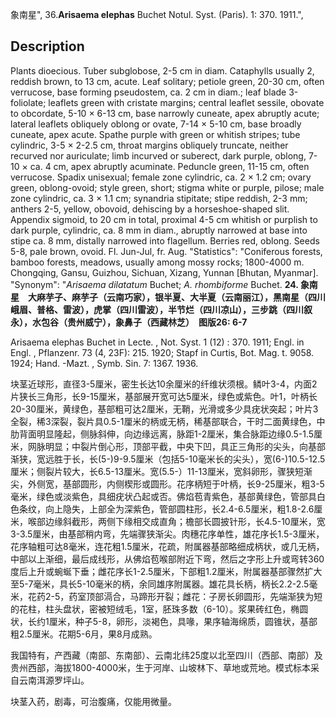 象南星",
36.**Arisaema elephas** Buchet Notul. Syst. (Paris). 1: 370. 1911.",

## Description
Plants dioecious. Tuber subglobose, 2-5 cm in diam. Cataphylls usually 2, reddish brown, to 13 cm, acute. Leaf solitary; petiole green, 20-30 cm, often verrucose, base forming pseudostem, ca. 2 cm in diam.; leaf blade 3-foliolate; leaflets green with cristate margins; central leaflet sessile, obovate to obcordate, 5-10 × 6-13 cm, base narrowly cuneate, apex abruptly acute; lateral leaflets obliquely oblong or ovate, 7-14 × 5-10 cm, base broadly cuneate, apex acute. Spathe purple with green or whitish stripes; tube cylindric, 3-5 × 2-2.5 cm, throat margins obliquely truncate, neither recurved nor auriculate; limb incurved or suberect, dark purple, oblong, 7-10 × ca. 4 cm, apex abruptly acuminate. Peduncle green, 11-15 cm, often verrucose. Spadix unisexual; female zone cylindric, ca. 2 × 1.2 cm; ovary green, oblong-ovoid; style green, short; stigma white or purple, pilose; male zone cylindric, ca. 3 × 1.1 cm; synandria stipitate; stipe reddish, 2-3 mm; anthers 2-5, yellow, obovoid, dehiscing by a horseshoe-shaped slit. Appendix sigmoid, to 20 cm in total, proximal 4-5 cm whitish or purplish to dark purple, cylindric, ca. 8 mm in diam., abruptly narrowed at base into stipe ca. 8 mm, distally narrowed into flagellum. Berries red, oblong. Seeds 5-8, pale brown, ovoid. Fl. Jun-Jul, fr. Aug.
  "Statistics": "Coniferous forests, bamboo forests, meadows, usually among mossy rocks; 1800-4000 m. Chongqing, Gansu, Guizhou, Sichuan, Xizang, Yunnan [Bhutan, Myanmar].
  "Synonym": "*Arisaema dilatatum* Buchet; *A. rhombiforme* Buchet.
**24. 象南星　大麻芋子、麻芋子（云南巧家），银半夏、大半夏（云南丽江），黑南星（四川峨眉、普格、雷波），虎掌（四川雷波），半节烂（四川凉山），三步跳（四川叙永），水包谷（贵州威宁），象鼻子（西藏林芝）　图版26: 6-7**

Arisaema elephas Buchet in Lecte. , Not. Syst. 1 (12) : 370. 1911; Engl. in Engl. , Pflanzenr. 73 (4, 23F): 215. 1920; Stapf in Curtis, Bot. Mag. t. 9058. 1924; Hand. -Mazt. , Symb. Sin. 7: 1367. 1936.

块茎近球形，直径3-5厘米，密生长达10余厘米的纤维状须根。鳞叶3-4，内面2片狭长三角形，长9-15厘米，基部展开宽可达5厘米，绿色或紫色。叶1，叶柄长20-30厘米，黄绿色，基部粗可达2厘米，无鞘，光滑或多少具疣状突起；叶片3全裂，稀3深裂，裂片具0.5-1厘米的柄或无柄，稀基部联合，干时二面黄绿色，中肋背面明显隆起，侧脉斜伸，向边缘远离，脉距1-2厘米，集合脉距边缘0.5-1.5厘米，网脉明显；中裂片倒心形，顶部平截，中央下凹，具正三角形的尖头，向基部渐狭，宽远胜于长，长(5-)9-9.5厘米（包括5-10毫米长的尖头），宽(6-)10.5-12.5厘米；侧裂片较大，长6.5-13厘米。宽(5.5-）11-13厘米，宽斜卵形，骤狭短渐尖，外侧宽，基部圆形，内侧楔形或圆形。花序柄短于叶柄，长9-25厘米，粗3-5毫米，绿色或淡紫色，具细疣状凸起或否。佛焰苞青紫色，基部黄绿色，管部具白色条纹，向上隐失，上部全为深紫色，管部圆柱形，长2.4-6.5厘米，粗1.8-2.6厘米，喉部边缘斜截形，两侧下缘相交成直角；檐部长圆披针形，长4.5-10厘米，宽3-3.5厘米，由基部稍内弯，先端骤狭渐尖。肉穗花序单性，雄花序长1.5-3厘米，花序轴粗可达8毫米，连花粗1.5厘米，花疏，附属器基部略细成柄状，或几无柄，中部以上渐细，最后成线形，从佛焰苞喉部附近下弯，然后之字形上升或弯转360度后上升或蜿蜒下垂；雌花序长1-2.5厘米，下部粗1.2厘米，附属器基部骤然扩大至5-7毫米，具长5-10毫米的柄，余同雄序附属器。雄花具长柄，柄长2.2-2.5毫米，花药2-5，药室顶部滆合，马蹄形开裂；雌花：子房长卵圆形，先端渐狭为短的花柱，柱头盘状，密被短绒毛，1室，胚珠多数（6-10）。浆果砖红色，椭圆状，长约1厘米，种子5-8，卵形，淡褐色，具喙，果序轴海绵质，圆锥状，基部粗2.5厘米。花期5-6月，果8月成熟。

我国特有，产西藏（南部、东南部）、云南北纬25度以北至四川（西部、南部）及贵州西部，海拔1800-4000米，生于河岸、山坡林下、草地或荒地。模式标本采自云南洱源罗坪山。

块茎入药，剧毒，可治腹痛，仅能用微量。
